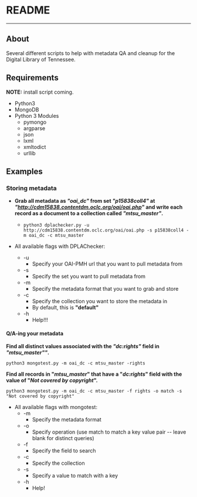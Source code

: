 # README

---

## About

Several different scripts to help with metadata QA and cleanup for the Digital Library of Tennessee.

## Requirements

**NOTE:** install script coming.

* Python3
* MongoDB
* Python 3 Modules
	* pymongo
	* argparse
	* json
	* lxml
	* xmltodict
	* urllib

## Examples

### Storing metadata

* **Grab all metadata as *"oai_dc"* from set *"p15838coll4"* at *"http://cdm15838.contentdm.oclc.org/oai/oai.php"* and write each record as a document to a collection called *"mtsu_master"*.**

	* `python3 dplachecker.py -u http://cdm15838.contentdm.oclc.org/oai/oai.php -s p15838coll4 -m oai_dc -c mtsu_master`
	
* All available flags with DPLAChecker:
	* -u
		* Specify your OAI-PMH url that you want to pull metadata from
	* -s 
		* Specify the set you want to pull metadata from
	* -m
		* Specify the metadata format that you want to grab and store
	* -c
		* Specify the collection you want to store the metadata in
		* By default, this is **"default"**
	* -h
		* Help!!!

#### Q/A-ing your metadata
		
**Find all distinct values associated with the *"dc:rights"* field in *"mtsu_master""*.**

`python3 mongotest.py -m oai_dc -c mtsu_master -rights`

**Find all records in "*mtsu_master*" that have a "*dc:rights*" field with the value of "*Not covered by copyright*".**

`python3 mongotest.py -m oai_dc -c mtsu_master -f rights -o match -s "Not covered by copyright"`

* All available flags with mongotest:
	* -m
		* Specify the metadata format
	* -o
		* Specify operation (use match to match a key value pair -- leave blank for distinct queries)
	* -f
		* Specify the field to search
	* -c
		* Specify the collection
	* -s
		* Specify a value to match with a key
	* -h
		* Help!
